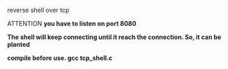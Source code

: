 reverse shell over tcp

ATTENTION
**you have to listen on port 8080**

**The shell will keep connecting until it reach the connection. So, it can be planted**

**compile before use. gcc tcp_shell.c**
